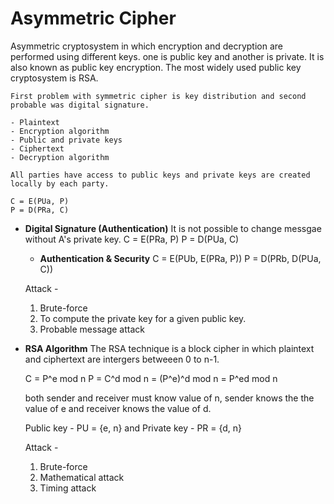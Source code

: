 # Asymmetric Cipher

Asymmetric cryptosystem in which encryption and decryption are performed using different keys. one is public key and another is private. It is also known as public key encryption.
The most widely used public key cryptosystem is RSA.

	First problem with symmetric cipher is key distribution and second probable was digital signature.

	- Plaintext
	- Encryption algorithm
	- Public and private keys
	- Ciphertext
	- Decryption algorithm

	All parties have access to public keys and private keys are created locally by each party.

	C = E(PUa, P)
	P = D(PRa, C)

-	**Digital Signature (Authentication)**
	It is not possible to change messgae without A's private key.
	C = E(PRa, P)
	P = D(PUa, C)

	-	**Authentication & Security**
	C = E(PUb, E(PRa, P))
	P = D(PRb, D(PUa, C))

	Attack -
	1. Brute-force
	2. To compute the private key for a given public key.
	3. Probable message attack

-	**RSA Algorithm**
	The RSA technique is a block cipher in which plaintext and ciphertext are intergers betweeen 0 to n-1.

	C = P^e mod n
	P = C^d mod n = (P^e)^d mod n = P^ed mod n

	both sender and receiver must know value of n, sender knows the the value of e and receiver knows the value of d.

	Public key - PU = {e, n} and Private key - PR = {d, n}

	Attack -
	1. Brute-force
	2. Mathematical attack
	3. Timing attack
